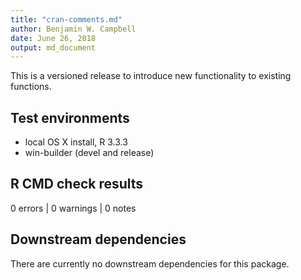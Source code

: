 ```yaml
---
title: "cran-comments.md"
author: Benjamin W. Campbell
date: June 26, 2018
output: md_document
---
```


This is a versioned release to introduce new functionality to existing functions.

## Test environments
* local OS X install, R 3.3.3
* win-builder (devel and release)


## R CMD check results
0 errors | 0 warnings | 0 notes

## Downstream dependencies
There are currently no downstream dependencies for this package. 
